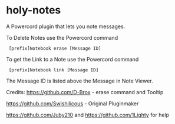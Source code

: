 # holy-notes
 A Powercord plugin that lets you note messages.


To Delete Notes use the Powercord command

``` [prefix]Notebook erase [Message ID]```

To get the Link to a Note use the Powercord command

``` [prefix]Notebook link [Message ID]```

The Message ID is listed above the Message in Note Viewer.

Credits:
https://github.com/D-Brox 	- erase command and Tooltip

https://github.com/Swishilicous - Original Pluginmaker

https://github.com/Juby210 and https://github.com/1Lighty for help

